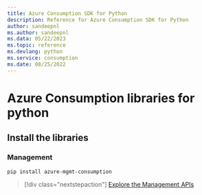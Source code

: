 ```yaml
---
title: Azure Consumption SDK for Python
description: Reference for Azure Consumption SDK for Python
author: sandeepnl
ms.author: sandeepnl
ms.data: 05/22/2023
ms.topic: reference
ms.devlang: python
ms.service: consumption
ms.date: 08/25/2022
---
```

# Azure Consumption libraries for python

## Install the libraries


### Management

```bash
pip install azure-mgmt-consumption
```
> [!div class="nextstepaction"]
> [Explore the Management APIs](/python/api/overview/azure/mgmt-consumption-readme)